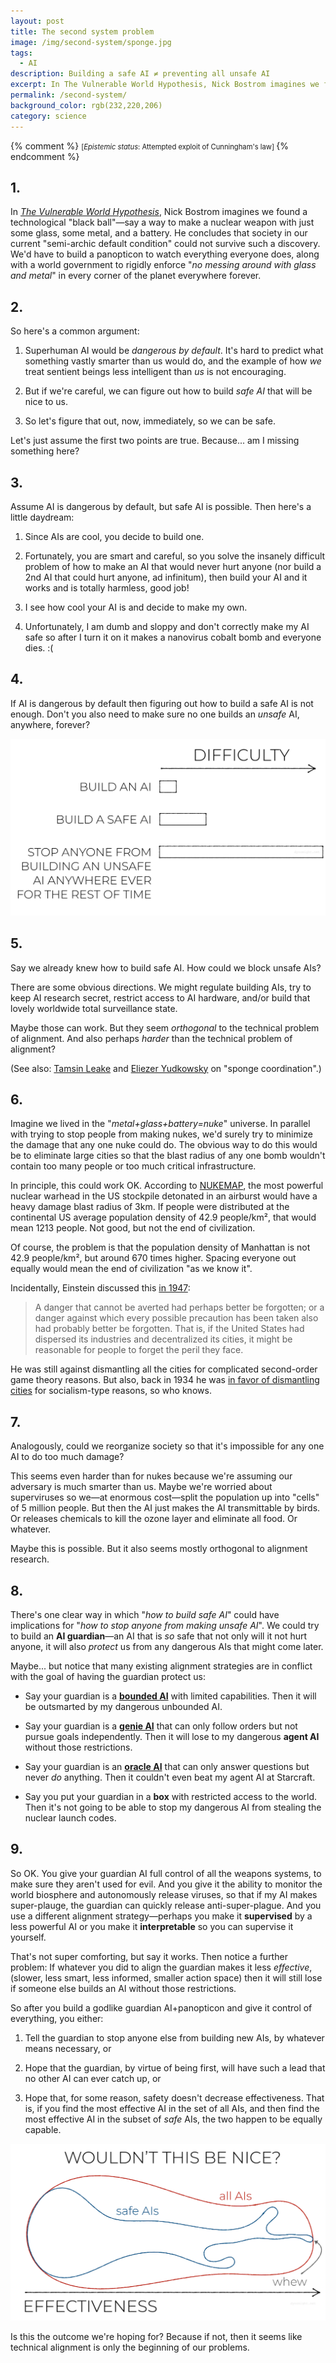 ```yaml
---
layout: post
title: The second system problem
image: /img/second-system/sponge.jpg
tags:
  - AI
description: Building a safe AI ≠ preventing all unsafe AI
excerpt: In The Vulnerable World Hypothesis, Nick Bostrom imagines we found a technological "black ball"—say a way to make a nuclear weapon with just some glass, some metal, and a battery. He concludes that society in our current "semi-archic default condition"—could not survive such a discovery. We'd have to build a panopticon to watch everything everyone does, along with a world government to rigidly enforce "no messing around with glass and metal" in every corner of the planet everywhere forever.
permalink: /second-system/
background_color: rgb(232,220,206)
category: science
---
```


{% comment %}
<span style="font-size:80%">
[<em>Epistemic status</em>: Attempted exploit of Cunningham's law]
</span>
{% endcomment %}

## 1.

In [*The Vulnerable World Hypothesis*](https://nickbostrom.com/papers/vulnerable.pdf), Nick Bostrom imagines we found a technological "black ball"—say a way to make a nuclear weapon with just some glass, some metal, and a battery. He concludes that society in our current "semi-archic default condition" could not survive such a discovery. We'd have to build a panopticon to watch everything everyone does, along with a world government to rigidly enforce "*no messing around with glass and metal*" in every corner of the planet everywhere forever.

## 2.

So here's a common argument:

1. Superhuman AI would be *dangerous by default*. It's hard to predict what something vastly smarter than us would do, and the example of how *we* treat sentient beings less intelligent than *us* is not encouraging.
  
2. But if we're careful, we can figure out how to build *safe AI* that will be nice to us.
  
3. So let's figure that out, now, immediately, so we can be safe.

Let's just assume the first two points are true. Because... am I missing something here?

## 3.

Assume AI is dangerous by default, but safe AI is possible. Then here's a little daydream:

1. Since AIs are cool, you decide to build one.
  
2. Fortunately, you are smart and careful, so you solve the insanely difficult problem of how to make an AI that would never hurt anyone (nor build a 2nd AI that could hurt anyone, ad infinitum), then build your AI and it works and is totally harmless, good job!
  
3. I see how cool your AI is and decide to make my own.
  
4. Unfortunately, I am dumb and sloppy and don't correctly make my AI safe so after I turn it on it makes a nanovirus cobalt bomb and everyone dies. :(
  

## 4.

If AI is dangerous by default then figuring out how to build a safe AI is not enough. Don't you also need to make sure no one builds an *unsafe* AI, anywhere, forever?

![building a safe AI is easier than stopping anyone from building an unsafe AI anywhere ever for the rest of time](/img/second-system/hardness2.svg)

## 5.

Say we already knew how to build safe AI. How could we block unsafe AIs?

There are some obvious directions. We might regulate building AIs, try to keep AI research secret, restrict access to AI hardware, and/or build that lovely worldwide total surveillance state.

Maybe those can work. But they seem *orthogonal* to the technical problem of alignment. And also perhaps *harder* than the technical problem of alignment?

(See also: [Tamsin Leake](https://www.lesswrong.com/posts/bG7yKSRWBaMou7t93/my-current-outlook-on-ai-risk-mitigation#sponge_coordination) and [Eliezer Yudkowsky](https://www.lesswrong.com/posts/uMQ3cqWDPHhjtiesc/agi-ruin-a-list-of-lethalities/#:~:text=Building,actor) on "sponge coordination".)

## 6.

Imagine we lived in the "*metal+glass+battery=nuke*" universe. In parallel with trying to stop people from making nukes, we'd surely try to minimize the damage that any one nuke could do. The obvious way to do this would be to eliminate large cities so that the blast radius of any one bomb wouldn't contain too many people or too much critical infrastructure.

In principle, this could work OK. According to [NUKEMAP](https://nuclearsecrecy.com/nukemap/), the most powerful nuclear warhead in the US stockpile detonated in an airburst would have a heavy damage blast radius of 3km. If people were distributed at the continental US average population density of 42.9 people/km², that would mean 1213 people. Not good, but not the end of civilization.

Of course, the problem is that the population density of Manhattan is not 42.9 people/km², but around 670 times higher. Spacing everyone out equally would mean the end of civilization "as we know it".

Incidentally, Einstein discussed this [in 1947](https://www.theatlantic.com/magazine/archive/1947/11/atomic-war-or-peace/305443/):

> A danger that cannot be averted had perhaps better be forgotten; or a danger against which every possible precaution has been taken also had probably better be forgotten. That is, if the United States had dispersed its industries and decentralized its cities, it might be reasonable for people to forget the peril they face.

He was still against dismantling all the cities for complicated second-order game theory reasons. But also, back in 1934 he was [in favor of dismantling cities](https://cooperative-individualism.org/einstein-albert_the-world-as-i-see-it.pdf#page=53) for socialism-type reasons, so who knows.

## 7.

Analogously, could we reorganize society so that it's impossible for any one AI to do too much damage?

This seems even harder than for nukes because we're assuming our adversary is much smarter than us. Maybe we're worried about superviruses so we—at enormous cost—split the population up into "cells" of 5 million people. But then the AI just makes the AI transmittable by birds. Or releases chemicals to kill the ozone layer and eliminate all food. Or whatever.

Maybe this is possible. But it also seems mostly orthogonal to alignment research.

## 8.

There's one clear way in which "*how to build safe AI*" could have implications for "*how to stop anyone from making unsafe AI*". We could try to build an **AI guardian**—an AI that is *so* safe that not only will it not hurt anyone, it will also *protect* us from any dangerous AIs that might come later.

Maybe... but notice that many existing alignment strategies are in conflict with the goal of having the guardian protect us:

- Say your guardian is a [**bounded AI**](https://www.lesswrong.com/posts/ngEvKav9w57XrGQnb/cognitive-emulation-a-naive-ai-safety-proposal) with limited capabilities. Then it will be outsmarted by my dangerous unbounded AI.
  
- Say your guardian is a [**genie AI**](https://astralcodexten.substack.com/p/janus-simulators) that can only follow orders but not pursue goals independently. Then it will lose to my dangerous **agent AI** without those restrictions.
  
- Say your guardian is an [**oracle AI**](https://astralcodexten.substack.com/p/janus-simulators) that can only answer questions but never *do* anything. Then it couldn't even beat my agent AI at Starcraft.
  
- Say you put your guardian in a **box** with restricted access to the world. Then it's not going to be able to stop my dangerous AI from stealing the nuclear launch codes.
  

## 9.

So OK. You give your guardian AI full control of all the weapons systems, to make sure they aren't used for evil. And you give it the ability to monitor the world biosphere and autonomously release viruses, so that if my AI makes super-plauge, the guardian can quickly release anti-super-plague. And you use a different alignment strategy—perhaps you make it **supervised** by a less powerful AI or you make it **interpretable** so you can supervise it yourself.

That's not super comforting, but say it works. Then notice a further problem: If whatever you did to align the guardian makes it less *effective*, (slower, less smart, less informed, smaller action space) then it will still lose if someone else builds an AI without those restrictions.

So after you build a godlike guardian AI+panopticon and give it control of everything, you either:

1. Tell the guardian to stop anyone else from building new AIs, by whatever means necessary, or
  
2. Hope that the guardian, by virtue of being first, will have such a lead that no other AI can ever catch up, or
  
3. Hope that, for some reason, safety doesn't decrease effectiveness. That is, if you find the most effective AI in the set of all AIs, and then find the most effective AI in the subset of *safe* AIs, the two happen to be equally capable.
  

![max effective safe AI = max effective all AI](/img/second-system/whew2.svg)

Is this the outcome we're hoping for? Because if not, then it seems like technical alignment is only the beginning of our problems.